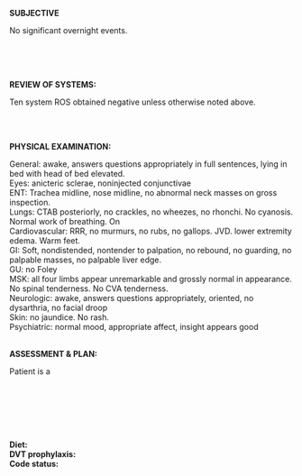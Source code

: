 **SUBJECTIVE**

No significant overnight events.

<BR>
<BR>
<BR>

**REVIEW OF SYSTEMS:**

Ten system ROS obtained negative unless otherwise noted above.

<BR>
<BR>

**PHYSICAL EXAMINATION:**

General: awake, answers questions appropriately in full sentences, lying in bed with head of bed elevated.
<BR>
Eyes: anicteric sclerae, noninjected conjunctivae
<BR>
ENT: Trachea midline, nose midline, no abnormal neck masses on gross inspection.
<BR>
Lungs: CTAB posteriorly, no crackles, no wheezes, no rhonchi. No cyanosis. Normal work of breathing. On 
<BR>
Cardiovascular: RRR, no murmurs, no rubs, no gallops.  JVD.  lower extremity edema. Warm feet.
<BR>
GI: Soft, nondistended, nontender to palpation, no rebound, no guarding, no palpable masses, no palpable liver edge.
<BR>
GU: no Foley
<BR>
MSK: all four limbs appear unremarkable and grossly normal in appearance. No spinal tenderness. No CVA tenderness.
<BR>
Neurologic: awake, answers questions appropriately, oriented, no dysarthria, no facial droop
<BR>
Skin: no jaundice. No rash.
<BR>
Psychiatric: normal mood, appropriate affect, insight appears good
<BR>
<BR>

**ASSESSMENT & PLAN:**

Patient is a

<BR>
<BR>
<BR>
<BR>
<BR>

**Diet:**  
**DVT prophylaxis:**  
**Code status:**  


